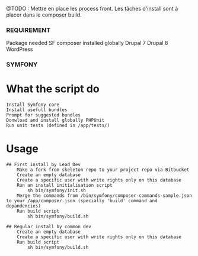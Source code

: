 @TODO : Mettre en place les process front. Les tâches d'install sont à placer dans le composer build.

### REQUIREMENT ###
Package needed
    SF
        composer installed globally
    Drupal 7
    Drupal 8
    WordPress

### SYMFONY ###

# What the script do

    Install Symfony core
    Install usefull bundles
    Prompt for suggested bundles
    Donwload and install globally PHPUnit
    Run unit tests (defined in /app/tests/)

# Usage

    ## First install by Lead Dev
        Make a fork from skeleton repo to your project repo via Bitbucket
        Create an empty database
        Create a specific user with write rights only on this database
        Run an install initialisation script
            sh bin/symfony/init.sh
        Merge the commands from /bin/symfony/composer-commands-sample.json to your /app/composer.json (specially 'build' command and depandencies)
        Run build script
            sh bin/symfony/build.sh

    ## Regular install by common dev
        Create an empty database
        Create a specific user with write rights only on this database
        Run build script
            sh bin/symfony/build.sh


